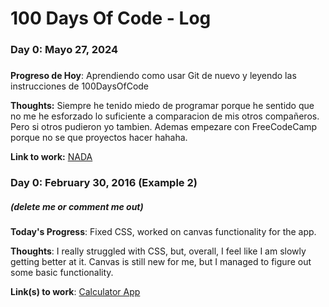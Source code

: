 # 100 Days Of Code - Log

### Day 0: Mayo 27, 2024

#####

**Progreso de Hoy**: Aprendiendo como usar Git de nuevo y leyendo las instrucciones de 100DaysOfCode

**Thoughts:** Siempre he tenido miedo de programar porque he sentido que no me he esforzado lo suficiente a comparacion de mis otros compañeros. Pero si otros pudieron yo tambien. Ademas empezare con FreeCodeCamp porque no se que proyectos hacer hahaha.

**Link to work:** [NADA](http://www.example.com)

### Day 0: February 30, 2016 (Example 2)

##### (delete me or comment me out)

**Today's Progress**: Fixed CSS, worked on canvas functionality for the app.

**Thoughts**: I really struggled with CSS, but, overall, I feel like I am slowly getting better at it. Canvas is still new for me, but I managed to figure out some basic functionality.

**Link(s) to work**: [Calculator App](http://www.example.com)
